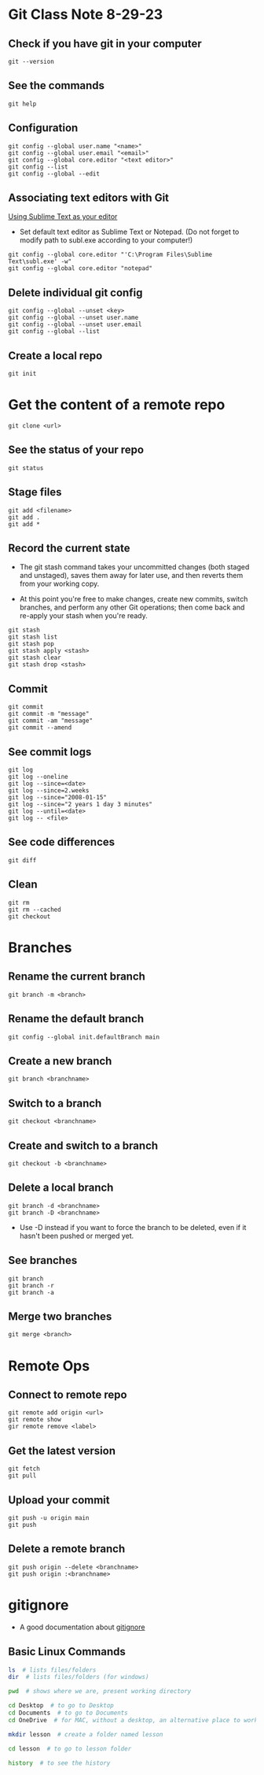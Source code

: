 # Git Class Note 8-29-23

## Check if you have git in your computer
```git look for and update ver.
git --version
```
## See the commands
```git
git help
```

## Configuration
```git
git config --global user.name "<name>"
git config --global user.email "<email>"
git config --global core.editor "<text editor>" 
git config --list
git config --global --edit
```

## Associating text editors with Git

[Using Sublime Text as your editor](https://docs.github.com/en/get-started/getting-started-with-git/associating-text-editors-with-git#using-sublime-text-as-your-editor-1)

- Set default text editor as Sublime Text or Notepad. (Do not forget to modify path to subl.exe according to your computer!)
```git
git config --global core.editor "'C:\Program Files\Sublime Text\subl.exe' -w"
git config --global core.editor "notepad"
```

## Delete individual git config
```git
git config --global --unset <key>
git config --global --unset user.name
git config --global --unset user.email
git config --global --list
```

## Create a local repo
```git
git init
```

# Get the content of a remote repo
```git
git clone <url>
```

## See the status of your repo
```git
git status
```

## Stage files
```git
git add <filename>
git add .
git add *
```

## Record the current state

- The git stash command takes your uncommitted changes (both staged and unstaged), saves them away for later use, and then reverts them from your working copy.

- At this point you're free to make changes, create new commits, switch branches, and perform any other Git operations; then come back and re-apply your stash when you're ready.
```git
git stash
git stash list
git stash pop
git stash apply <stash>
git stash clear
git stash drop <stash>
```

## Commit
```git
git commit 
git commit -m "message"
git commit -am "message"
git commit --amend
```

## See commit logs
```git
git log
git log --oneline
git log --since=<date>
git log --since=2.weeks
git log --since="2008-01-15"
git log --since="2 years 1 day 3 minutes"
git log --until=<date>
git log -- <file>
```

## See code differences
```git
git diff
```

## Clean
```git
git rm
git rm --cached
git checkout
```

# Branches

## Rename the current branch
```git
git branch -m <branch>
```

## Rename the default branch
```git
git config --global init.defaultBranch main
```

## Create a new branch
```git
git branch <branchname>
```

## Switch to a branch
```git
git checkout <branchname>
```

## Create and switch to a branch
```git
git checkout -b <branchname>
```

## Delete a local branch
```git
git branch -d <branchname>
git branch -D <branchname>
```
- Use -D instead if you want to force the branch to be deleted, even if it hasn't been pushed or merged yet.

## See branches
```git
git branch
git branch -r
git branch -a
```

## Merge two branches
```git
git merge <branch>
```

# Remote Ops

## Connect to remote repo
```git
git remote add origin <url>
git remote show
gir remote remove <label>
```

## Get the latest version
```git
git fetch
git pull
```

## Upload your commit
```git
git push -u origin main
git push
```

## Delete a remote branch
```git
git push origin --delete <branchname>
git push origin :<branchname>
```

# gitignore

- A good documentation about [gitignore](https://www.atlassian.com/git/tutorials/saving-changes/gitignore)


## Basic Linux Commands
```sh
ls  # lists files/folders
dir  # lists files/folders (for windows)

pwd  # shows where we are, present working directory

cd Desktop  # to go to Desktop
cd Documents  # to go to Documents
cd OneDrive  # for MAC, without a desktop, an alternative place to work

mkdir lesson  # create a folder named lesson

cd lesson  # to go to lesson folder

history  # to see the history
```

